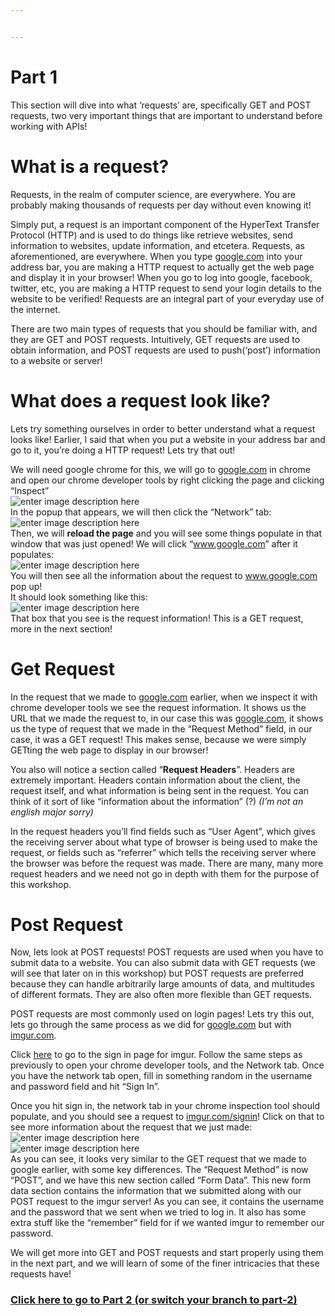 ```yaml
---


---
```


<h1 id="part-1">Part 1</h1>
<p>This section will dive into what ‘requests’ are, specifically GET and POST requests, two very important things that are important to understand before working with APIs!</p>
<h1 id="what-is-a-request">What is a request?</h1>
<p>Requests, in the realm of computer science, are everywhere. You are probably making thousands of requests per day without even knowing it!</p>
<p>Simply put, a request is an important component of the HyperText Transfer Protocol (HTTP) and is used to do things like retrieve websites, send information to websites, update information, and etcetera. Requests, as aforementioned, are everywhere. When you type <a href="http://google.com">google.com</a> into your address bar, you are making a HTTP request to actually get the web page and display it in your browser! When you go to log into google, facebook, twitter, etc, you are making a HTTP request to send your login details to the website to be verified! Requests are an integral part of your everyday use of the internet.</p>
<p>There are two main types of requests that you should be familiar with, and they are GET and POST requests. Intuitively, GET requests are used to obtain information, and POST requests are used to push(‘post’) information to a website or server!</p>
<h1 id="what-does-a-request-look-like">What does a request look like?</h1>
<p>Lets try something ourselves in order to better understand what a request looks like! Earlier, I said that when you put a website in your address bar and go to it, you’re doing a HTTP request! Lets try that out!</p>
<p>We will need google chrome for this, we will go to <a href="http://google.com">google.com</a> in chrome and open our chrome developer tools by right clicking the page and clicking “Inspect”<br>
<img src="https://i.imgur.com/KVRmBkj.png" alt="enter image description here"><br>
In the popup that appears, we will then click the “Network” tab:<br>
<img src="https://i.imgur.com/22LqFsQ.png" alt="enter image description here"><br>
Then, we will <strong>reload the page</strong> and you will see some things populate in that window that was just opened! We will click “<a href="http://www.google.com">www.google.com</a>” after it populates:<br>
<img src="https://i.imgur.com/ivAsVaV.png" alt="enter image description here"><br>
You will then see all the information about the request to <a href="http://www.google.com">www.google.com</a> pop up!<br>
It should look something like this:<br>
<img src="https://i.imgur.com/BeK4GjA.png" alt="enter image description here"><br>
That box that you see is the request information! This is a GET request, more in the next section!</p>
<h1 id="get-request">Get Request</h1>
<p>In the request that we made to <a href="http://google.com">google.com</a> earlier, when we inspect it with chrome developer tools we see the request information. It shows us the URL that we made the request to, in our case this was <a href="http://google.com">google.com</a>, it shows us the type of request that we made in the “Request Method” field, in our case, it was a GET request! This makes sense, because we were simply GETting the web page to display in our browser!</p>
<p>You also will notice a section called “<strong>Request Headers</strong>”.  Headers are extremely important. Headers contain information about the client, the request itself, and what information is being sent in the request. You can think of it sort of like “information about the information” (?) <em>(I’m not an english major sorry)</em></p>
<p>In the request headers you’ll find fields such as “User Agent”, which gives the receiving server about what type of browser is being used to make the request, or fields such as “referrer” which tells the receiving server where the browser was before the request was made. There are many, many more request headers and we need not go in depth with them for the purpose of this workshop.</p>
<h1 id="post-request">Post Request</h1>
<p>Now, lets look at POST requests! POST requests are used when you have to submit data to a website. You can also submit data with GET requests (we will see that later on in this workshop) but POST requests are preferred because they can handle arbitrarily large amounts of data, and multitudes of different formats. They are also often more flexible than GET requests.</p>
<p>POST requests are most commonly used on login pages! Lets try this out, lets go through the same process as we did for <a href="http://google.com">google.com</a> but with <a href="http://imgur.com">imgur.com</a>.</p>
<p>Click <a href="https://imgur.com/signin">here</a> to go to the sign in page for imgur. Follow the same steps as previously to open your chrome developer tools, and the Network tab. Once you have the network tab open, fill in something random in the username and password field and hit “Sign In”.</p>
<p>Once you hit sign in, the network tab in your chrome inspection tool should populate, and you should see a request to <a href="http://imgur.com/signin">imgur.com/signin</a>! Click on that to see more information about the request that we just made:<br>
<img src="https://i.imgur.com/zmAOIwU.png" alt="enter image description here"><br>
<img src="https://i.imgur.com/DHNb5rK.png" alt="enter image description here"><br>
As you can see, it looks very similar to the GET request that we made to google earlier, with some key differences. The “Request Method” is now “POST”, and we have this new section called “Form Data”.  This new form data section contains the information that we submitted along with our POST request to the imgur server! As you can see, it contains the username and the password that we sent when we tried to log in. It also has some extra stuff like the “remember” field for if we wanted imgur to remember our password.</p>
<p>We will get more into GET and POST requests and start properly using them in the next part, and we will learn of some of the finer intricacies that these requests have!</p>
<p><a href="https://github.com/Kav-K/RUHacks-API-Workshop/tree/part-2"></a></p><h3><a href="https://github.com/Kav-K/RUHacks-API-Workshop/tree/part-2">Click here to go to Part 2 (or switch your branch to part-2)</a></h3><p></p>
